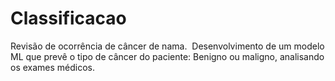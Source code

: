 # Classificacao
 Revisão de ocorrência de câncer de nama. ​ Desenvolvimento de um modelo ML que prevê o tipo de câncer do paciente: Benigno ou maligno, analisando os exames médicos.
